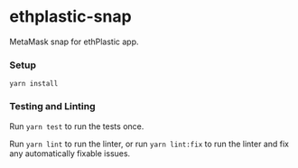 # ethplastic-snap

MetaMask snap for ethPlastic app.

### Setup

```shell
yarn install
```

### Testing and Linting

Run `yarn test` to run the tests once.

Run `yarn lint` to run the linter, or run `yarn lint:fix` to run the linter and fix any automatically fixable issues.
